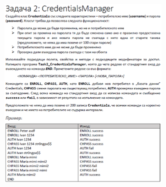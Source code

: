
![](https://github.com/Aftohtont/Swift-Home-Work/blob/master/Java/Introduction_01/Introduction/classes_debugging/task02/task2deb.PNG)
